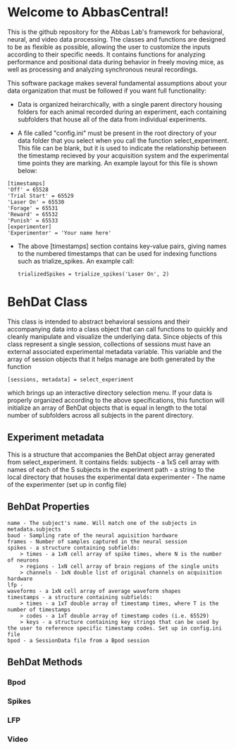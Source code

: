 # Welcome to AbbasCentral!
This is the github repository for the Abbas Lab's framework for behavioral, neural, and video data processing.
The classes and functions are designed to be as flexible as possible, allowing the user to customize the inputs according to their specific needs. 
It contains functions for analyzing performance and positional data during behavior in freely moving mice, as well as processing and analyzing synchronous neural recordings. 

This software package makes several fundamental assumptions about your data organization that must be followed if you want full functionality:

* Data is organized heirarchically, with a single parent directory housing folders for each animal recorded during an experiment, each containing subfolders that house all of the data from individual experiments.

* A file called "config.ini" must be present in the root directory of your data folder that you select when you call the function select_experiment. This file can be blank, but it is used to indicate the relationship between the timestamp recieved by your acquisition system and the experimental time points they are marking. An example layout for this file is shown below:

```
[timestamps]
'Off' = 65528
'Trial Start' = 65529
'Laser On' = 65530
'Forage' = 65531
'Reward' = 65532
'Punish' = 65533
[experimenter]
'Experimenter' = 'Your name here'
```

* The above [timestamps] section contains key-value pairs, giving names to the numbered timestamps that can be used for indexing functions such as trialize_spikes. An example call:
    
    `trializedSpikes = trialize_spikes('Laser On', 2)`

# BehDat Class

This class is intended to abstract behavioral sessions and their accompanying data into a class object that can call functions to quickly and cleanly manipulate and visualize the underlying data. Since objects of this class represent a single session, collections of sessions must have an external associated experimental metadata variable. This variable and the array of session objects that it helps manage are both generated by the function 

`[sessions, metadata] = select_experiment`

which brings up an interactive directory selection menu. If your data is properly organized according to the above specifications, this function will initialize an array of BehDat objects that is equal in length to the total number of subfolders across all subjects in the parent directory.

## Experiment metadata

This is a structure that accompanies the BehDat object array generated from select_experiment. It contains fields:
    subjects - a 1xS cell array with names of each of the S subjects in the experiment
    path - a string to the local directory that houses the experimental data
    experimenter - The name of the experimenter (set up in config file)

## BehDat Properties

    name - The subject's name. Will match one of the subjects in metadata.subjects
    baud - Sampling rate of the neural aquisition hardware
    frames - Number of samples captured in the neural session
    spikes - a structure containing subfields:
        > times - a 1xN cell array of spike times, where N is the number of neurons
        > regions - 1xN cell array of brain regions of the single units
        > channels - 1xN double list of original channels on acquisition hardware
    lfp - 
    waveforms - a 1xN cell array of average waveform shapes
    timestamps - a structure containing subfields:
        > times - a 1xT double array of timestamp times, where T is the number of timestamps
        > codes - a 1xT double array of timestamp codes (i.e. 65529)
        > keys - a structure containing key strings that can be used by the user to reference specific timestamp codes. Set up in config.ini file
    bpod - a SessionData file from a Bpod session

## BehDat Methods

### Bpod
### Spikes
### LFP
### Video
